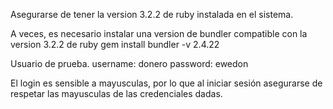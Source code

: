Asegurarse de tener la version 3.2.2 de ruby instalada en el sistema.

A veces, es necesario instalar una version de bundler compatible con la version 3.2.2 de ruby
gem install bundler -v 2.4.22

Usuario de prueba.
username: donero
password: ewedon

El login es sensible a mayusculas, por lo que al iniciar sesión asegurarse de respetar las mayusculas de las credenciales dadas.